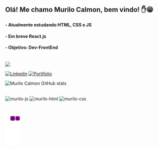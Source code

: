 ## Olá! Me chamo Murilo Calmon, bem vindo! ✋😁

#### - Atualmente estudando HTML, CSS e JS

#### - Em breve React.js

#### - Objetivo: Dev-FrontEnd

<div style="display: inline_block"><br>
  <img align="center" href="https://www.linkedin.com/in/murilo-calmon-3a7876234/"  target="_blank" src="https://img.shields.io/badge/LinkedIn-0077B5?style=for-the-badge&logo=linkedin&logoColor=white">
</div>

[![Linkedin](https://img.shields.io/badge/LinkedIn-0077B5?style=for-the-badge&logo=linkedin&logoColor=white)](https://www.linkedin.com/in/murilo-calmon-3a7876234/)
[![Portifolio](https://img.shields.io/badge/website-000000?label=portifolio&style=for-the-badge&logo=About.me&logoColor=white)](https://murilocalmon.github.io/Portifolio/)

![Murilo Calmon GitHub stats](https://github-readme-stats.vercel.app/api?username=MuriloCalmon&show_icons=true&theme=radical)

<div style="display: inline_block"><br>
  <img align="center" alt="murilo-js" src="https://img.shields.io/badge/JavaScript-323330?style=for-the-badge&logo=javascript&logoColor=F7DF1E">
  <img align="center" alt="murilo-html" src="https://img.shields.io/badge/HTML5-E34F26?style=for-the-badge&logo=html5&logoColor=white">
  <img align="center" alt="murilo-css" src="https://img.shields.io/badge/CSS3-1572B6?style=for-the-badge&logo=css3&logoColor=white">
</div>
  <br>
<div> 

![snake gif](https://github.com/MuriloCalmon/MuriloCalmon/blob/output/github-contribution-grid-snake.gif)

